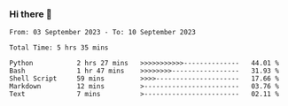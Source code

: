 ### Hi there 👋

<!--
**ututono/ututono** is a ✨ _special_ ✨ repository because its `README.md` (this file) appears on your GitHub profile.

Here are some ideas to get you started:

- 🔭 I’m currently working on ...
- 🌱 I’m currently learning ...
- 👯 I’m looking to collaborate on ...
- 🤔 I’m looking for help with ...
- 💬 Ask me about ...
- 📫 How to reach me: ...
- 😄 Pronouns: ...
- ⚡ Fun fact: ...
-->



<!--START_SECTION:waka-->

```text
From: 03 September 2023 - To: 10 September 2023

Total Time: 5 hrs 35 mins

Python           2 hrs 27 mins   >>>>>>>>>>>--------------   44.01 %
Bash             1 hr 47 mins    >>>>>>>>-----------------   31.93 %
Shell Script     59 mins         >>>>---------------------   17.66 %
Markdown         12 mins         >------------------------   03.76 %
Text             7 mins          >------------------------   02.11 %
```

<!--END_SECTION:waka-->
